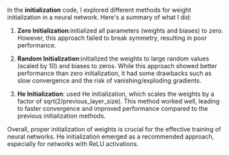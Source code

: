 In the **initialization** code, I explored different methods for weight initialization in a neural network. Here's a summary of what I did:

1. **Zero Initialization**:initialized all parameters (weights and biases) to zero. However, this approach failed to break symmetry, resulting in poor performance.

2. **Random Initialization**:initialized the weights to large random values (scaled by 10) and biases to zeros. While this approach showed better performance than zero initialization, it had some drawbacks such as slow convergence and the risk of vanishing/exploding gradients.

3. **He Initialization**: used He initialization, which scales the weights by a factor of sqrt(2/previous_layer_size). This method worked well, leading to faster convergence and improved performance compared to the previous initialization methods.

Overall,  proper initialization of weights is crucial for the effective training of neural networks. He initialization emerged as a recommended approach, especially for networks with ReLU activations.
